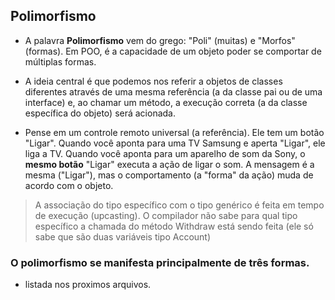 ## Polimorfismo
- A palavra **Polimorfismo** vem do grego: "Poli" (muitas) e "Morfos" (formas). Em POO, é a capacidade de um objeto poder se comportar de múltiplas formas.

- A ideia central é que podemos nos referir a objetos de classes diferentes através de uma mesma referência (a da classe pai ou de uma interface) e, ao chamar um método, a execução correta (a da classe específica do objeto) será acionada.

- Pense em um controle remoto universal (a referência). Ele tem um botão "Ligar". Quando você aponta para uma TV Samsung e aperta "Ligar", ele liga a TV. Quando você aponta para um aparelho de som da Sony, o **mesmo botão** "Ligar" executa a ação de ligar o som. A mensagem é a mesma ("Ligar"), mas o comportamento (a "forma" da ação) muda de acordo com o objeto.

> A associação do tipo específico com o tipo genérico é feita em tempo de
execução (upcasting).
> O compilador não sabe para qual tipo específico a chamada do método Withdraw está sendo feita (ele só sabe que são duas variáveis tipo Account) 

### O polimorfismo se manifesta principalmente de três formas. 
- listada nos proximos arquivos.